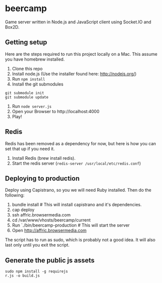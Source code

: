 # beercamp

Game server written in Node.js and JavaScript client using Socket.IO and Box2D.

## Getting setup

Here are the steps required to run this project locally on a Mac. This assume you have homebrew installed.

1. Clone this repo
1. Install node.js (Use the installer found here: http://nodejs.org/)
1. Run `npm install`
1. Install the git submodules

```
git submodule init
git submodule update
```

1. Run `node server.js`
1. Open your Browser to http://localhost:4000
1. Play!

## Redis

Redis has been removed as a dependency for now, but here is how you can set that up if you need it.

1. Install Redis (brew install redis). 
1. Start the redis server (`redis-server /usr/local/etc/redis.conf`)

## Deploying to production

Deploy using Capistrano, so you we will need Ruby installed. Then do the following:

1. bundle install # This will install capistrano and it's dependencies.
1. cap deploy
1. ssh affric.browsermedia.com
1. cd /var/www/vhosts/beercamp/current
1. Run `./bin/beercamp-production # This will start the server
1. Open http://affric.browsermedia.com

The script has to run as sudo, which is probably not a good idea. It will also last only until you exit the script.

## Generate the public js assets

```
sudo npm install -g requirejs
r.js -o build.js
```